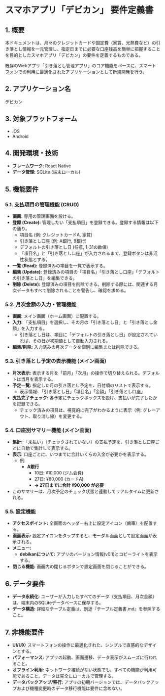 # スマホアプリ「デビカン」 要件定義書

## 1. 概要

本ドキュメントは、月々のクレジットカードや固定費（家賃、光熱費など）の引き落とし情報を一元管理し、指定日までに必要な口座残高を簡単に把握することを目的としたスマホアプリ「デビカン」の要件を定義するものである。

既存のWebアプリ「引き落とし管理アプリ」のコア機能をベースに、スマートフォンでの利用に最適化されたアプリケーションとして新規開発を行う。

## 2. アプリケーション名

デビカン

## 3. 対象プラットフォーム

*   iOS
*   Android

## 4. 開発環境・技術

*   **フレームワーク:** React Native
*   **データ管理:** SQLite (端末ローカル)

## 5. 機能要件

### 5.1. 支払項目の管理機能 (CRUD)

*   **画面:** 専用の管理画面を設ける。
*   **登録 (Create):** 管理したい「支払項目」を登録できる。登録する情報は以下の通り。
    *   項目名 (例: クレジットカードA, 家賃)
    *   引き落とし口座 (例: A銀行, B銀行)
    *   デフォルトの引き落とし日 (任意, 1-31の数値)
    *   「項目名」と「引き落とし口座」が入力されるまで、登録ボタンは非活性状態とする。
*   **一覧 (Read):** 登録済みの項目を一覧で表示する。
*   **編集 (Update):** 登録済みの項目の「項目名」「引き落とし口座」「デフォルトの引き落とし日」を編集できる。
*   **削除 (Delete):** 登録済みの項目を削除できる。削除する際には、関連する月次データもすべて削除されることを警告し、確認を求める。

### 5.2. 月次金額の入力・管理機能

*   **画面:** メイン画面（ホーム画面）に配置する。
*   **入力:** 「支払項目」を選択し、その月の「引き落とし日」と「引き落とし金額」を入力する。
    *   引き落とし日は、項目に「デフォルトの引き落とし日」が設定されていれば、その日が初期値として自動入力される。
*   **編集/削除:** 入力済みの月次データを個別に編集または削除できる。

### 5.3. 引き落とし予定の表示機能 (メイン画面)

*   **月次表示:** 表示する月を「前月」「次月」の操作で切り替えられる。デフォルトは当月を表示する。
*   **予定一覧:** 指定した月の引き落とし予定を、日付順のリストで表示する。
    *   表示情報: 「引き落とし日」「項目名」「金額」「引き落とし口座」
*   **支払完了チェック:** 各予定にチェックボックスを設け、支払いが完了したかを記録できる。
    *   チェック済みの項目は、視覚的に完了がわかるように表示（例: グレーアウト、取り消し線）を変更する。

### 5.4. 口座別サマリー機能 (メイン画面)

*   **集計:** 「未払い」（チェックされていない）の支払予定を、引き落とし口座ごとに自動で集計して表示する。
*   **表示:** 口座ごとに、いつまでに合計いくらの入金が必要かを表示する。
    *   例:
        *   **A銀行**
            *   10日: ¥10,000 (ジム会費)
            *   27日: ¥80,000 (カードA)
            *   **→ 27日までに合計 ¥90,000 が必要**
*   このサマリーは、月次予定のチェック状態と連動してリアルタイムに更新される。

### 5.5. 設定機能
*   **アクセスポイント:** 全画面のヘッダー右上に設定アイコン（歯車）を配置する。
*   **画面表示:** 設定アイコンをタップすると、モーダル画面として設定画面が表示される。
*   **メニュー:**
    *   **debikanについて:** アプリのバージョン情報(v0.1)とコピーライトを表示する。
*   **閉じる機能:** 画面内の閉じるボタンで設定画面を閉じることができる。

## 6. データ要件

*   **データ永続化:** ユーザーが入力したすべてのデータ（支払項目、月次金額）は、端末内のSQLiteデータベースに保存する。
*   **データ構造:** 詳細なテーブル定義は、別途『テーブル定義書.md』を参照すること。

## 7. 非機能要件

*   **UI/UX:** スマートフォンの操作に最適化された、シンプルで直感的なデザインとする。
*   **パフォーマンス:** アプリの起動、画面遷移、データ表示がスムーズに行われること。
*   **オフライン利用:** ネットワーク接続がない状態でも、すべての機能が利用可能であること。データは完全にローカルで管理する。
*   **データバックアップ/移行:** アプリの初期バージョンでは、データバックアップおよび機種変更時のデータ移行機能は要件に含めない。

